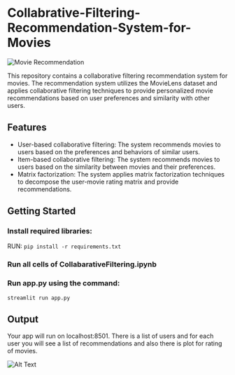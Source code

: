 # Collabrative-Filtering-Recommendation-System-for-Movies

![Movie Recommendation](https://i0.wp.com/www.relataly.com/wp-content/uploads/2023/03/movie-recommender-python-tutorial-min.png?fit=1356%2C540&ssl=1)

This repository contains a collaborative filtering recommendation system for movies. The recommendation system utilizes the MovieLens dataset and applies collaborative filtering techniques to provide personalized movie recommendations based on user preferences and similarity with other users.

## Features

- User-based collaborative filtering: The system recommends movies to users based on the preferences and behaviors of similar users.
- Item-based collaborative filtering: The system recommends movies to users based on the similarity between movies and their preferences.
- Matrix factorization: The system applies matrix factorization techniques to decompose the user-movie rating matrix and provide recommendations.

## Getting Started

### Install required libraries:

RUN:
`pip install -r requirements.txt`

### Run all cells of CollabarativeFiltering.ipynb

### Run app.py using the command:

`streamlit run app.py`

## Output

Your app will run on localhost:8501.
There is a list of users and for each user you will see a list of recommendations and also there is plot for rating of movies.


![Alt Text](https://media.giphy.com/media/v1.Y2lkPTc5MGI3NjExYm5vdDRyYnluNjJzcnBwaXhwZDdpYzltZGt1MGc4NWE3NDVmZmp2aiZlcD12MV9pbnRlcm5hbF9naWZfYnlfaWQmY3Q9Zw/yIiITrCcCPeVCoEzV0/giphy.gif)
